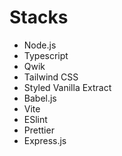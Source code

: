 # Stacks

- Node.js
- Typescript
- Qwik
- Tailwind CSS
- Styled Vanilla Extract
- Babel.js
- Vite
- ESlint
- Prettier
- Express.js
